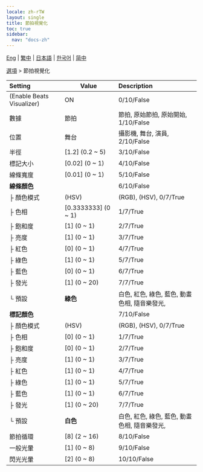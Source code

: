 ```yaml
---
locale: zh-rTW
layout: single
title: 節拍視覺化
toc: true
sidebar:
  nav: "docs-zh"
---
```

[Eng](/dancexr/menu/2025.4/stage/beats_visualizer) | [繁中](/tw/dancexr/menu/2025.4/stage/beats_visualizer) | [日本語](/jp/dancexr/menu/2025.4/stage/beats_visualizer) | [한국어](/kr/dancexr/menu/2025.4/stage/beats_visualizer) | [简中](/zh/dancexr/menu/2025.4/stage/beats_visualizer)

[選項](../menu#選項) > 節拍視覺化



| Setting | Value | Description |
| :--- | --- | :--- |
| (Enable Beats Visualizer) | ON | 0/10/False
| 數據 | 節拍 | 節拍, 原始節拍, 原始開始, 1/10/False
| 位置 | 舞台 | 攝影機, 舞台, 演員, 2/10/False
| 半徑 | [1.2] (0.2 ~ 5) | 3/10/False
| 標記大小 | [0.02] (0 ~ 1) | 4/10/False
| 線條寬度 | [0.01] (0 ~ 1) | 5/10/False
| **線條顏色** | | 6/10/False
| ├ 顏色模式 | (HSV) | (RGB), (HSV), 0/7/True
| ├ 色相 | [0.3333333] (0 ~ 1) | 1/7/True
| ├ 飽和度 | [1] (0 ~ 1) | 2/7/True
| ├ 亮度 | [1] (0 ~ 1) | 3/7/True
| ├ 紅色 | [0] (0 ~ 1) | 4/7/True
| ├ 綠色 | [1] (0 ~ 1) | 5/7/True
| ├ 藍色 | [0] (0 ~ 1) | 6/7/True
| ├ 發光 | [1] (0 ~ 20) | 7/7/True
| └ 預設 | **綠色** | 白色, 紅色, 綠色, 藍色, 動畫色相, 隨音樂發光,  |
| **標記顏色** | | 7/10/False
| ├ 顏色模式 | (HSV) | (RGB), (HSV), 0/7/True
| ├ 色相 | [0] (0 ~ 1) | 1/7/True
| ├ 飽和度 | [0] (0 ~ 1) | 2/7/True
| ├ 亮度 | [1] (0 ~ 1) | 3/7/True
| ├ 紅色 | [1] (0 ~ 1) | 4/7/True
| ├ 綠色 | [1] (0 ~ 1) | 5/7/True
| ├ 藍色 | [1] (0 ~ 1) | 6/7/True
| ├ 發光 | [1] (0 ~ 20) | 7/7/True
| └ 預設 | **白色** | 白色, 紅色, 綠色, 藍色, 動畫色相, 隨音樂發光,  |
| 節拍循環 | [8] (2 ~ 16) | 8/10/False
| 一般光暈 | [1] (0 ~ 8) | 9/10/False
| 閃光光暈 | [2] (0 ~ 8) | 10/10/False
